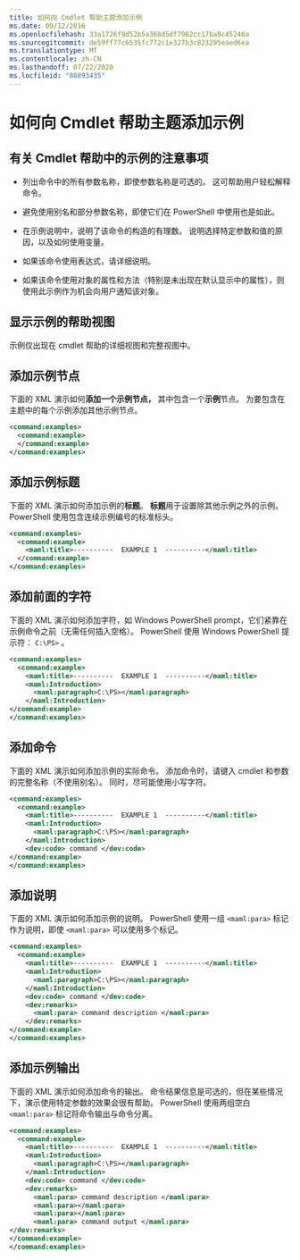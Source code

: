 ```yaml
---
title: 如何向 Cmdlet 帮助主题添加示例
ms.date: 09/12/2016
ms.openlocfilehash: 33a1726f9d52b5a368d5df7962cc17ba9c45246a
ms.sourcegitcommit: de59ff77c6535fc772c1e327b3c823295eaed6ea
ms.translationtype: MT
ms.contentlocale: zh-CN
ms.lasthandoff: 07/22/2020
ms.locfileid: "86893435"
---
```

# <a name="how-to-add-examples-to-a-cmdlet-help-topic"></a>如何向 Cmdlet 帮助主题添加示例

## <a name="things-to-know-about-examples-in-cmdlet-help"></a>有关 Cmdlet 帮助中的示例的注意事项

- 列出命令中的所有参数名称，即使参数名称是可选的。 这可帮助用户轻松解释命令。

- 避免使用别名和部分参数名称，即使它们在 PowerShell 中使用也是如此。

- 在示例说明中，说明了该命令的构造的有理数。 说明选择特定参数和值的原因，以及如何使用变量。

- 如果该命令使用表达式，请详细说明。

- 如果该命令使用对象的属性和方法（特别是未出现在默认显示中的属性），则使用此示例作为机会向用户通知该对象。

## <a name="help-views-that-display-examples"></a>显示示例的帮助视图

示例仅出现在 cmdlet 帮助的详细视图和完整视图中。

## <a name="adding-an-examples-node"></a>添加示例节点

下面的 XML 演示如何**添加一个示例节点，** 其中包含一个**示例**节点。 为要包含在主题中的每个示例添加其他示例节点。

```xml
<command:examples>
  <command:example>
  </command:example>
</command:examples>
```

## <a name="adding-an-example-title"></a>添加示例标题

下面的 XML 演示如何添加示例的**标题**。 **标题**用于设置除其他示例之外的示例。 PowerShell 使用包含连续示例编号的标准标头。

```xml
<command:examples>
  <command:example>
    <maml:title>----------  EXAMPLE 1  ----------</maml:title>
  </command:example>
</command:examples>
```

## <a name="adding-preceding-characters"></a>添加前面的字符

下面的 XML 演示如何添加字符，如 Windows PowerShell prompt，它们紧靠在示例命令之前（无需任何插入空格）。 PowerShell 使用 Windows PowerShell 提示符： `C:\PS>` 。

```xml
<command:examples>
  <command:example>
    <maml:title>----------  EXAMPLE 1  ----------</maml:title>
    <maml:Introduction>
      <maml:paragraph>C:\PS></maml:paragraph>
    </maml:Introduction>
</command:example>
</command:examples>
```

## <a name="adding-the-command"></a>添加命令

下面的 XML 演示如何添加示例的实际命令。 添加命令时，请键入 cmdlet 和参数的完整名称（不使用别名）。 同时，尽可能使用小写字符。

```xml
<command:examples>
  <command:example>
    <maml:title>----------  EXAMPLE 1  ----------</maml:title>
    <maml:Introduction>
      <maml:paragraph>C:\PS></maml:paragraph>
    </maml:Introduction>
    <dev:code> command </dev:code>
</command:example>
</command:examples>
```

## <a name="adding-a-description"></a>添加说明

下面的 XML 演示如何添加示例的说明。 PowerShell 使用一组 `<maml:para>` 标记作为说明，即使 `<maml:para>` 可以使用多个标记。

```xml
<command:examples>
  <command:example>
    <maml:title>----------  EXAMPLE 1  ----------</maml:title>
    <maml:Introduction>
      <maml:paragraph>C:\PS></maml:paragraph>
    </maml:Introduction>
    <dev:code> command </dev:code>
    <dev:remarks>
      <maml:para> command description </maml:para>
    </dev:remarks>
</command:example>
</command:examples>
```

## <a name="adding-example-output"></a>添加示例输出

下面的 XML 演示如何添加命令的输出。 命令结果信息是可选的，但在某些情况下，演示使用特定参数的效果会很有帮助。
PowerShell 使用两组空白 `<maml:para>` 标记将命令输出与命令分离。

```xml
<command:examples>
  <command:example>
    <maml:title>----------  EXAMPLE 1  ----------</maml:title>
    <maml:Introduction>
      <maml:paragraph>C:\PS></maml:paragraph>
    </maml:Introduction>
    <dev:code> command </dev:code>
    <dev:remarks>
      <maml:para> command description </maml:para>
      <maml:para></maml:para>
      <maml:para></maml:para>
      <maml:para> command output </maml:para>
</dev:remarks>
</command:example>
</command:examples>
```
